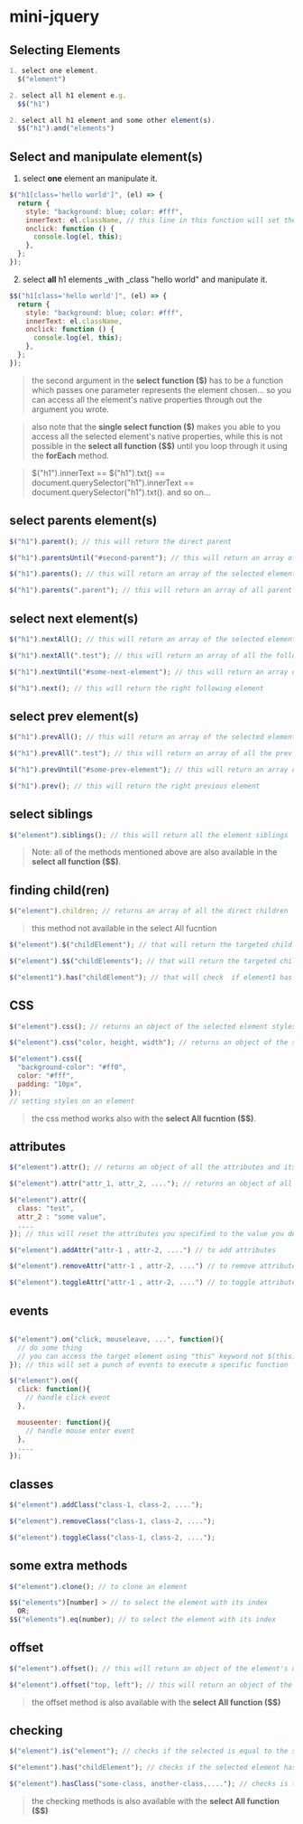 # mini-jquery

## Selecting Elements

```javascript
1. select one element.
  $("element")

2. select all h1 element e.g.
  $$("h1")

2. select all h1 element and some other element(s).
  $$("h1").and("elements")
```

## Select and manipulate element(s)

1. select **one** element an manipulate it.

```javascript
$("h1[class='hello world']", (el) => {
  return {
    style: "background: blue; color: #fff",
    innerText: el.className, // this line in this function will set the h1 element's innerText to be the value of it's class (for example)
    onclick: function () {
      console.log(el, this);
    },
  };
});
```

2. select **all** h1 elements \_with \_class "hello world" and manipulate it.

```javascript
$$("h1[class='hello world']", (el) => {
  return {
    style: "background: blue; color: #fff",
    innerText: el.className,
    onclick: function () {
      console.log(el, this);
    },
  };
});
```

> the second argument in the **select function (\$)** has to be a function which passes one parameter represents the element chosen... so you can access all the element's native properties through out the argument you wrote.

> also note that the **single select function (\$)** makes you able to you access all the selected element's native properties, while this is not possible in the **select all function ($\$)** until you loop through it using the **forEach** method.

> $("h1").innerText == $("h1").txt() == document.querySelector("h1").innerText == document.querySelector("h1").txt(). and so on...

## select parents element(s)

```javascript
$("h1").parent(); // this will return the direct parent

$("h1").parentsUntil("#second-parent"); // this will return an array of selected element parents and ends with the element which you specified

$("h1").parents(); // this will return an array of the selected element parents

$("h1").parents(".parent"); // this will return an array of all parent elements which has class parent
```

## select next element(s)

```javascript
$("h1").nextAll(); // this will return an array of the selected element next elements

$("h1").nextAll(".test"); // this will return an array of all the following elements that has cals "test"

$("h1").nextUntil("#some-next-element"); // this will return an array of selected element next siblings and ends with the element which you specified

$("h1").next(); // this will return the right following element
```

## select prev element(s)

```javascript
$("h1").prevAll(); // this will return an array of the selected element prev elements

$("h1").prevAll(".test"); // this will return an array of all the prev elements that has cals "test"

$("h1").prevUntil("#some-prev-element"); // this will return an array of selected element prev siblings and ends with the element which you specified

$("h1").prev(); // this will return the right previous element
```

## select siblings

```javascript
$("element").siblings(); // this will return all the element siblings
```

> Note: all of the methods mentioned above are also available in the **select all function (\$\$)**.

## finding child(ren)

```javascript
$("element").children; // returns an array of all the direct children
```

> this method not available in the select All fucntion

```javascript
$("element").$("childElement"); // that will return the targeted child element if found

$("element").$$("childElements"); // that will return the targeted children elements

$("element1").has("childElement"); // that will check  if element1 has a child matches the to-be-found element and will return **boolean value**
```

## CSS

```javascript
$("element").css(); // returns an object of the selected element styles

$("element").css("color, height, width"); // returns an object of the selected element's specified styles

$("element").css({
  "background-color": "#ff0",
  color: "#fff",
  padding: "10px",
});
// setting styles on an element
```

> the css method works also with the **select All fucntion (\$\$)**.

## attributes

```javascript
$("element").attr(); // returns an object of all the attributes and its value that the element has

$("element").attr("attr_1, attr_2, ...."); // returns an object of all the attributes **specified** and its value

$("element").attr({
  class: "test",
  attr_2 : "some value",
  ....
}); // this will reset the attributes you specified to the value you defined

$("element").addAttr("attr-1 , attr-2, ....") // to add attributes

$("element").removeAttr("attr-1 , attr-2, ....") // to remove attributes

$("element").toggleAttr("attr-1 , attr-2, ....") // to toggle attributes
```

## events

```javascript

$("element").on("click, mouseleave, ...", function(){
  // do some thing
  // you can access the target element using "this" keyword not $(this).
}); // this will set a punch of events to execute a specific function

$("element").on({
  click: function(){
    // handle click event
  },

  mouseenter: function(){
    // handle mouse enter event
  },
  ....
});
```

## classes

```javascript
$("element").addClass("class-1, class-2, ....");

$("element").removeClass("class-1, class-2, ....");

$("element").toggleClass("class-1, class-2, ....");
```

## some extra methods

```javascript
$("element").clone(); // to clone an element

$$("elements")[number] > // to select the element with its index
  OR;
$$("elements").eq(number); // to select the element with its index
```

## offset

```javascript
$("element").offset(); // this will return an object of the element's dimentions

$("element").offset("top, left"); // this will return an object of the element's specified dimentions
```

> the offset method is also available with the **select All function (\$\$)**

## checking

```javascript
$("element").is("element"); // checks if the selected is equal to the specified element or not

$("element").has("childElement"); // checks if the selected element has a specific child

$("element").hasClass("some-class, another-class,...."); // checks is the selected element has a specific class
```

> the checking methods is also available with the **select All function (\$\$)**
